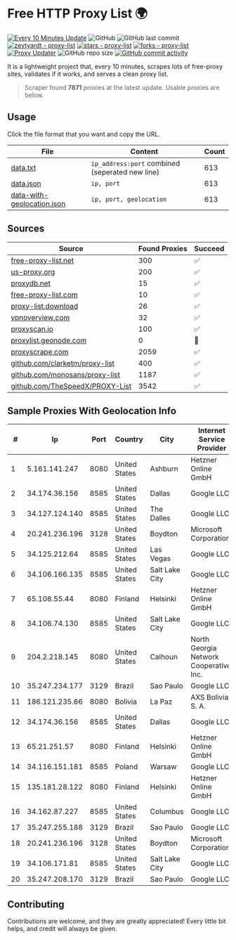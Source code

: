 
# Free HTTP Proxy List 🌍

[![Every 10 Minutes Update](https://github.com/mertguvencli/http-proxy-list/actions/workflows/main.yml/badge.svg?branch=main)](https://github.com/mertguvencli/http-proxy-list/actions/workflows/main.yml)
![GitHub](https://img.shields.io/github/license/mertguvencli/http-proxy-list)
![GitHub last commit](https://img.shields.io/github/last-commit/mertguvencli/http-proxy-list)
[![zevtyardt - proxy-list](https://img.shields.io/static/v1?label=zevtyardt&message=proxy-list&color=blue&logo=github)](https://github.com/zevtyardt/proxy-list "Go to GitHub repo")
[![stars - proxy-list](https://img.shields.io/github/stars/zevtyardt/proxy-list?style=social)](https://github.com/zevtyardt/proxy-list)
[![forks - proxy-list](https://img.shields.io/github/forks/zevtyardt/proxy-list?style=social)](https://github.com/zevtyardt/proxy-list)
[![Proxy Updater](https://github.com/zevtyardt/proxy-list/workflows/Proxy%20Updater/badge.svg)](https://github.com/zevtyardt/proxy-list/actions?query=workflow:"Proxy+Updater")
![GitHub repo size](https://img.shields.io/github/repo-size/zevtyardt/proxy-list)
[![GitHub commit activity](https://img.shields.io/github/commit-activity/m/zevtyardt/proxy-list?logo=commits)](https://github.com/zevtyardt/proxy-list/commits/main)

It is a lightweight project that, every 10 minutes, scrapes lots of free-proxy sites, validates if it works, and serves a clean proxy list.

> Scraper found **7871** proxies at the latest update. Usable proxies are below.

## Usage

Click the file format that you want and copy the URL.

|File|Content|Count|
|----|-------|-----|
|[data.txt](https://raw.githubusercontent.com/mertguvencli/http-proxy-list/main/proxy-list/data.txt)|`ip_address:port` combined (seperated new line)|613|
|[data.json](https://raw.githubusercontent.com/mertguvencli/http-proxy-list/main/proxy-list/data.json)|`ip, port`|613|
|[data-with-geolocation.json](https://raw.githubusercontent.com/mertguvencli/http-proxy-list/main/proxy-list/data-with-geolocation.json)|`ip, port, geolocation`|613|

## Sources

|Source|Found Proxies|Succeed|
|------|-------------|-------|
|[free-proxy-list.net](https://free-proxy-list.net)|300|✅|
|[us-proxy.org](https://www.us-proxy.org)|200|✅|
|[proxydb.net](http://proxydb.net)|15|✅|
|[free-proxy-list.com](https://free-proxy-list.com/?page=&port=&type%5B%5D=http&type%5B%5D=https&up_time=0&search=Search)|10|✅|
|[proxy-list.download](https://www.proxy-list.download/HTTP)|26|✅|
|[vpnoverview.com](https://vpnoverview.com/privacy/anonymous-browsing/free-proxy-servers)|32|✅|
|[proxyscan.io](https://www.proxyscan.io)|100|✅|
|[proxylist.geonode.com](https://proxylist.geonode.com/api/proxy-list?limit=300&page=1&sort_by=lastChecked&sort_type=desc&protocols=http,https)|0|🚫|
|[proxyscrape.com](https://api.proxyscrape.com/v2/?request=displayproxies&protocol=http&timeout=10000&country=all&ssl=all&anonymity=all)|2059|✅|
|[github.com/clarketm/proxy-list](https://raw.githubusercontent.com/clarketm/proxy-list/master/proxy-list-raw.txt)|400|✅|
|[github.com/monosans/proxy-list](https://raw.githubusercontent.com/monosans/proxy-list/main/proxies/http.txt)|1187|✅|
|[github.com/TheSpeedX/PROXY-List](https://raw.githubusercontent.com/TheSpeedX/PROXY-List/master/http.txt)|3542|✅|


## Sample Proxies With Geolocation Info

|#|Ip|Port|Country|City|Internet Service Provider|
|-|--|----|-------|----|-------------------------|
|1|5.161.141.247|8080|United States|Ashburn|Hetzner Online GmbH|
|2|34.174.36.156|8585|United States|Dallas|Google LLC|
|3|34.127.124.140|8585|United States|The Dalles|Google LLC|
|4|20.241.236.196|3128|United States|Boydton|Microsoft Corporation|
|5|34.125.212.64|8585|United States|Las Vegas|Google LLC|
|6|34.106.166.135|8585|United States|Salt Lake City|Google LLC|
|7|65.108.55.44|8080|Finland|Helsinki|Hetzner Online GmbH|
|8|34.106.74.130|8585|United States|Salt Lake City|Google LLC|
|9|204.2.218.145|8080|United States|Calhoun|North Georgia Network Cooperative, Inc.|
|10|35.247.234.177|3129|Brazil|Sao Paulo|Google LLC|
|11|186.121.235.66|8080|Bolivia|La Paz|AXS Bolivia S. A.|
|12|34.174.36.156|8585|United States|Dallas|Google LLC|
|13|65.21.251.57|8080|Finland|Helsinki|Hetzner Online GmbH|
|14|34.116.151.181|8585|Poland|Warsaw|Google LLC|
|15|135.181.28.122|8080|Finland|Helsinki|Hetzner Online GmbH|
|16|34.162.87.227|8585|United States|Columbus|Google LLC|
|17|35.247.255.188|3129|Brazil|Sao Paulo|Google LLC|
|18|20.241.236.196|3128|United States|Boydton|Microsoft Corporation|
|19|34.106.171.81|8585|United States|Salt Lake City|Google LLC|
|20|35.247.208.170|3129|Brazil|Sao Paulo|Google LLC|



## Contributing

Contributions are welcome, and they are greatly appreciated! Every
little bit helps, and credit will always be given.

